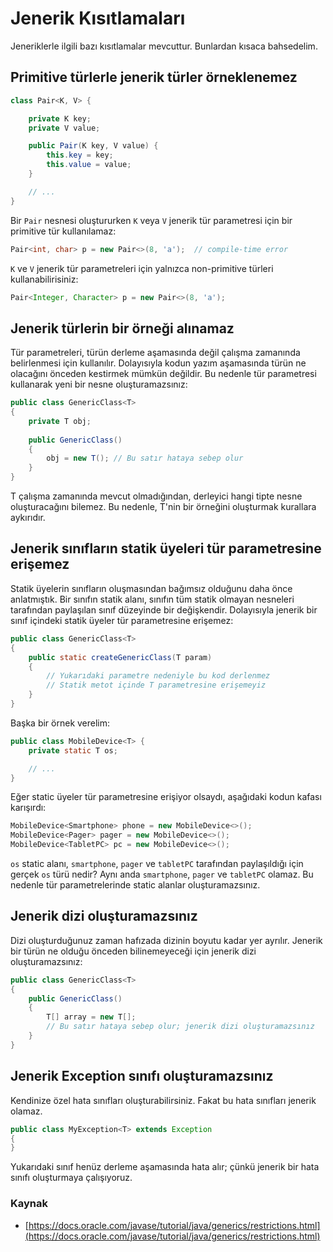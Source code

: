 # Jenerik Kısıtlamaları

Jeneriklerle ilgili bazı kısıtlamalar mevcuttur. Bunlardan kısaca bahsedelim.

## Primitive türlerle jenerik türler örneklenemez

```java
class Pair<K, V> {

    private K key;
    private V value;

    public Pair(K key, V value) {
        this.key = key;
        this.value = value;
    }

    // ...
}
```

Bir `Pair` nesnesi oluştururken `K` veya `V` jenerik tür parametresi için bir primitive tür kullanılamaz:

```java
Pair<int, char> p = new Pair<>(8, 'a');  // compile-time error
```

`K` ve `V` jenerik tür parametreleri için yalnızca non-primitive türleri kullanabilirisiniz:

```java
Pair<Integer, Character> p = new Pair<>(8, 'a');
```

## Jenerik türlerin bir örneği alınamaz

Tür parametreleri, türün derleme aşamasında değil çalışma zamanında belirlenmesi için kullanılır. Dolayısıyla kodun yazım aşamasında türün ne olacağını önceden kestirmek mümkün değildir. Bu nedenle tür parametresi kullanarak yeni bir nesne oluşturamazsınız:

```java
public class GenericClass<T>
{
    private T obj;
    
    public GenericClass()
    {
    	obj = new T(); // Bu satır hataya sebep olur
    }
}
```
T çalışma zamanında mevcut olmadığından, derleyici hangi tipte nesne oluşturacağını bilemez. Bu nedenle, T'nin bir örneğini oluşturmak kurallara aykırıdır. 

## Jenerik sınıfların statik üyeleri tür parametresine erişemez

Statik üyelerin sınıfların oluşmasından bağımsız olduğunu daha önce anlatmıştık. Bir sınıfın statik alanı, sınıfın tüm statik olmayan nesneleri tarafından paylaşılan sınıf düzeyinde bir değişkendir. Dolayısıyla jenerik bir sınıf içindeki statik üyeler tür parametresine erişemez:

```java
public class GenericClass<T>
{
    public static createGenericClass(T param)
    {
    	// Yukarıdaki parametre nedeniyle bu kod derlenmez
    	// Statik metot içinde T parametresine erişemeyiz
    }
}
```
Başka bir örnek verelim:

```java
public class MobileDevice<T> {
    private static T os;

    // ...
}
```

Eğer static üyeler tür parametresine erişiyor olsaydı, aşağıdaki kodun kafası karışırdı:

```java
MobileDevice<Smartphone> phone = new MobileDevice<>();
MobileDevice<Pager> pager = new MobileDevice<>();
MobileDevice<TabletPC> pc = new MobileDevice<>();
```

`os` static alanı, `smartphone`, `pager` ve `tabletPC` tarafından paylaşıldığı için gerçek `os` türü nedir? Aynı anda `smartphone`, `pager` ve `tabletPC` olamaz. Bu nedenle tür parametrelerinde static alanlar oluşturamazsınız.

## Jenerik dizi oluşturamazsınız

Dizi oluşturduğunuz zaman hafızada dizinin boyutu kadar yer ayrılır. Jenerik bir türün ne olduğu önceden bilinemeyeceği için jenerik dizi oluşturamazsınız:

```java
public class GenericClass<T>
{
    public GenericClass()
    {
    	T[] array = new T[];
    	// Bu satır hataya sebep olur; jenerik dizi oluşturamazsınız
    }
}
```

## Jenerik Exception sınıfı oluşturamazsınız

Kendinize özel hata sınıfları oluşturabilirsiniz. Fakat bu hata sınıfları jenerik olamaz.

```java
public class MyException<T> extends Exception
{
}
```

Yukarıdaki sınıf henüz derleme aşamasında hata alır; çünkü jenerik bir hata sınıfı oluşturmaya çalışıyoruz.

### Kaynak
- [https://docs.oracle.com/javase/tutorial/java/generics/restrictions.html](https://docs.oracle.com/javase/tutorial/java/generics/restrictions.html)
